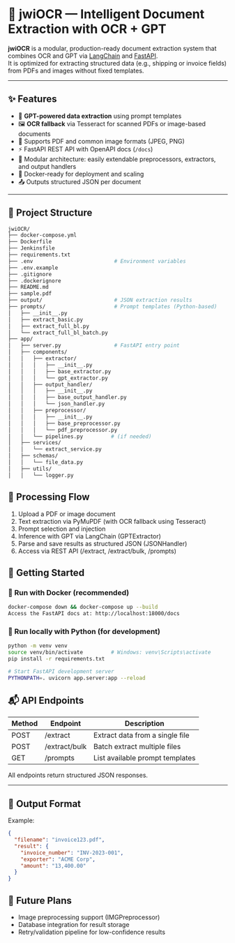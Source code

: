 # 📄 jwiOCR — Intelligent Document Extraction with OCR + GPT

**jwiOCR** is a modular, production-ready document extraction system that combines OCR and GPT via [LangChain](https://www.langchain.com/) and [FastAPI](https://fastapi.tiangolo.com/).  
It is optimized for extracting structured data (e.g., shipping or invoice fields) from PDFs and images without fixed templates.

---

## ✨ Features

- 🧠 **GPT-powered data extraction** using prompt templates
- 🖼️ **OCR fallback** via Tesseract for scanned PDFs or image-based documents
- 📄 Supports PDF and common image formats (JPEG, PNG)
- ⚡ FastAPI REST API with OpenAPI docs (`/docs`)
- 🧱 Modular architecture: easily extendable preprocessors, extractors, and output handlers
- 🚀 Docker-ready for deployment and scaling
- 📤 Outputs structured JSON per document

---

## 📂 Project Structure

```bash
jwiOCR/
├── docker-compose.yml
├── Dockerfile
├── Jenkinsfile
├── requirements.txt
├── .env                          # Environment variables
├── .env.example
├── .gitignore
├── .dockerignore
├── README.md
├── sample.pdf
├── output/                       # JSON extraction results
├── prompts/                      # Prompt templates (Python-based)
│   ├── __init__.py
│   ├── extract_basic.py
│   ├── extract_full_bl.py
│   └── extract_full_bl_batch.py
├── app/
│   ├── server.py                 # FastAPI entry point
│   ├── components/
│   │   ├── extractor/
│   │   │   ├── __init__.py
│   │   │   ├── base_extractor.py
│   │   │   └── gpt_extractor.py
│   │   ├── output_handler/
│   │   │   ├── __init__.py
│   │   │   ├── base_output_handler.py
│   │   │   └── json_handler.py
│   │   ├── preprocessor/
│   │   │   ├── __init__.py
│   │   │   ├── base_preprocessor.py
│   │   │   └── pdf_preprocessor.py
│   │   └── pipelines.py         # (if needed)
│   ├── services/
│   │   └── extract_service.py
│   ├── schemas/
│   │   └── file_data.py
│   ├── utils/
│   │   └── logger.py
```

## 🔄 Processing Flow
1. Upload a PDF or image document
2. Text extraction via PyMuPDF (with OCR fallback using Tesseract)
3. Prompt selection and injection
4. Inference with GPT via LangChain (GPTExtractor)
5. Parse and save results as structured JSON (JSONHandler)
6. Access via REST API (/extract, /extract/bulk, /prompts)

## 🚀 Getting Started
### 🐳 Run with Docker (recommended)
```bash
docker-compose down && docker-compose up --build
Access the FastAPI docs at: http://localhost:18000/docs
```
### 🧪 Run locally with Python (for development)
```bash
python -m venv venv
source venv/bin/activate         # Windows: venv\Scripts\activate
pip install -r requirements.txt

# Start FastAPI development server
PYTHONPATH=. uvicorn app.server:app --reload
```

## 📬 API Endpoints

| Method | Endpoint | Description |
| --- | --- | --- |
| POST | /extract | Extract data from a single file |
| POST | /extract/bulk | Batch extract multiple files |
| GET | /prompts | List available prompt templates |

All endpoints return structured JSON responses.

---

## 📝 Output Format
Example:

```json
{
  "filename": "invoice123.pdf",
  "result": {
    "invoice_number": "INV-2023-001",
    "exporter": "ACME Corp",
    "amount": "13,400.00"
  }
}
```

## 📌 Future Plans
- Image preprocessing support (IMGPreprocessor)
- Database integration for result storage
- Retry/validation pipeline for low-confidence results